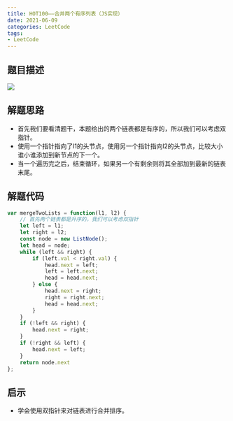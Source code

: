 ```yaml
---
title: HOT100——合并两个有序列表（JS实现）
date: 2021-06-09
categories: LeetCode
tags: 
- LeetCode
---
```

## 题目描述
![](https://img-blog.csdnimg.cn/img_convert/966b3fd3b508e1c8c22e0cec3e5f7b7f.png)

## 解题思路
* 首先我们要看清题干，本题给出的两个链表都是有序的，所以我们可以考虑双指针。
* 使用一个指针指向了l1的头节点，使用另一个指针指向l2的头节点，比较大小谁小谁添加到新节点的下一个。
* 当一个遍历完之后，结束循环，如果另一个有剩余则将其全部加到最新的链表末尾。

## 解题代码
```js
var mergeTwoLists = function(l1, l2) {
    // 首先两个链表都是升序的，我们可以考虑双指针
    let left = l1;
    let right = l2;
    const node = new ListNode();
    let head = node;
    while (left && right) {
        if (left.val < right.val) {
            head.next = left;
            left = left.next; 
            head = head.next;
        } else {
            head.next = right;
            right = right.next;
            head = head.next;
        }
    }
    if (!left && right) {
        head.next = right;
    }
    if (!right && left) {
        head.next = left;
    }
    return node.next
};
```

## 启示
* 学会使用双指针来对链表进行合并排序。
